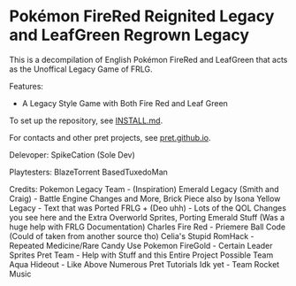 # Pokémon FireRed Reignited Legacy and LeafGreen Regrown Legacy

This is a decompilation of English Pokémon FireRed and LeafGreen that acts as the Unoffical Legacy Game of FRLG.

Features:
- A Legacy Style Game with Both Fire Red and Leaf Green

To set up the repository, see [INSTALL.md](INSTALL.md).

For contacts and other pret projects, see [pret.github.io](https://pret.github.io/).

Delevoper:
SpikeCation (Sole Dev)

Playtesters:
BlazeTorrent
BasedTuxedoMan

Credits:
Pokemon Legacy Team - (Inspiration)
Emerald Legacy (Smith and Craig) - Battle Engine Changes and More, Brick Piece also by Isona
Yellow Legacy - Text that was Ported
FRLG + (Deo uhh) - Lots of the QOL Changes you see here and the Extra Overworld Sprites, Porting Emerald Stuff (Was a huge help with FRLG Documentation)
Charles Fire Red - Priemere Ball Code (Could of taken from another source tho)
Celia's Stupid RomHack - Repeated Medicine/Rare Candy Use 
Pokemon FireGold - Certain Leader Sprites
Pret Team - Help with Stuff and this Entire Project Possible
Team Aqua Hideout - Like Above
Numerous Pret Tutorials
Idk yet - Team Rocket Music
